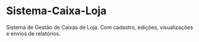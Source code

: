 # Sistema-Caixa-Loja
Sistema de Gestão de Caixas de Loja. Com cadastro, edições, visualizações e envios de relatórios.

